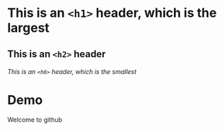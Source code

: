 # This is an `<h1>` header, which is the largest

## This is an `<h2>` header

###### This is an `<h6>` header, which is the smallest
<html>
  <body>
    <h1>Demo</h1>
  </body>
</html>



Welcome to github
